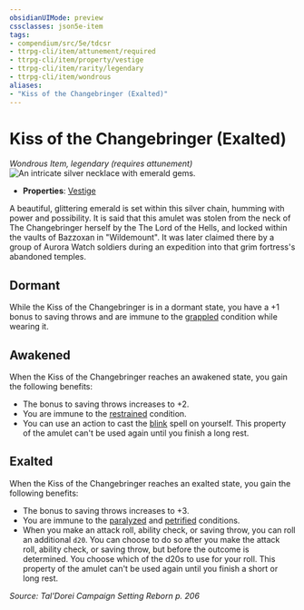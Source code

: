 ```yaml
---
obsidianUIMode: preview
cssclasses: json5e-item
tags:
- compendium/src/5e/tdcsr
- ttrpg-cli/item/attunement/required
- ttrpg-cli/item/property/vestige
- ttrpg-cli/item/rarity/legendary
- ttrpg-cli/item/wondrous
aliases: 
- "Kiss of the Changebringer (Exalted)"
---
```

# Kiss of the Changebringer (Exalted)
*Wondrous Item, legendary (requires attunement)*  
![An intricate silver necklace with emerald gems.](/3-Mechanics/CLI/items/img/kissofthechangebringer.webp#right)  

- **Properties**: [Vestige](/3-Mechanics/CLI/rules/item-properties.md#Vestige)

A beautiful, glittering emerald is set within this silver chain, humming with power and possibility. It is said that this amulet was stolen from the neck of The Changebringer herself by the The Lord of the Hells, and locked within the vaults of Bazzoxan in "Wildemount". It was later claimed there by a group of Aurora Watch soldiers during an expedition into that grim fortress's abandoned temples.

## Dormant

While the Kiss of the Changebringer is in a dormant state, you have a +1 bonus to saving throws and are immune to the [grappled](/3-Mechanics/CLI/rules/conditions.md#grappled) condition while wearing it.

## Awakened

When the Kiss of the Changebringer reaches an awakened state, you gain the following benefits:

- The bonus to saving throws increases to +2.  
- You are immune to the [restrained](/3-Mechanics/CLI/rules/conditions.md#restrained) condition.  
- You can use an action to cast the [blink](/3-Mechanics/CLI/spells/blink.md) spell on yourself. This property of the amulet can't be used again until you finish a long rest.  

## Exalted

When the Kiss of the Changebringer reaches an exalted state, you gain the following benefits:

- The bonus to saving throws increases to +3.  
- You are immune to the [paralyzed](/3-Mechanics/CLI/rules/conditions.md#paralyzed) and [petrified](/3-Mechanics/CLI/rules/conditions.md#petrified) conditions.  
- When you make an attack roll, ability check, or saving throw, you can roll an additional `d20`. You can choose to do so after you make the attack roll, ability check, or saving throw, but before the outcome is determined. You choose which of the d20s to use for your roll. This property of the amulet can't be used again until you finish a short or long rest.  

*Source: Tal'Dorei Campaign Setting Reborn p. 206*